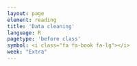 ```yaml
---
layout: page
element: reading
title: 'Data cleaning'
language: R
pagetype: 'before class'
symbol: <i class="fa fa-book fa-lg"></i>
week: "Extra"
---
```

